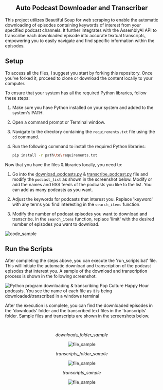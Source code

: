 <div align="center">

  <h2 align="center">Auto Podcast Downloader and Transcriber</h2>

</div>

This project utilizes Beautiful Soup for web scraping to enable the automatic downloading of episodes containing keywords of interest from your specified podcast channels. It further integrates with the AssemblyAI API to transcribe each downloaded episode into accurate textual transcripts, empowering you to easily navigate and find specific information within the episodes.

## Setup

To access all the files, I suggest you start by forking this repository. Once you've forked it, proceed to clone or download the content locally to your computer.

To ensure that your system has all the required Python libraries, follow these steps:

1. Make sure you have Python installed on your system and added to the system's PATH.
2. Open a command prompt or Terminal window.
3. Navigate to the directory containing the `requirements.txt` file using the `cd` command.
4. Run the following command to install the required Python libraries:

   ```bash
   pip install -r path\to\requirements.txt

Now that you have the files & libraries locally, you need to:  

1. Go into the [download_podcasts.py](https://github.com/SylviaLi00/auto-podcast-downloader-and-transcriber/blob/main/download_podcasts.py) & [transcribe_podcast.py](https://github.com/SylviaLi00/auto-podcast-downloader-and-transcriber/blob/main/transcribe_podcast.py) file and modify the ```podcast_list``` as shown in the screenshot below. Modify or add the names and RSS feeds of the podcasts you like to the list. You can add as many podcasts as you want.
  
2. Adjust the keywords for podcasts that interest you. Replace 'keyword' with any terms you find interesting in the ```search_items``` function.

3. Modify the number of podcast episodes you want to download and transcribe. In the ```search_items``` function, replace 'limit' with the desired number of episodes you want to download.

![code_sample](./sample_screenshots/code_sample.png)

## Run the Scripts

After completing the steps above, you can execute the 'run_scripts.bat' file. This will initiate the automatic download and transcription of the podcast episodes that interest you. A sample of the download and transcription process is shown in the following screenshot.

![Python program downloading & transcribing Pop Culture Happy Hour podcasts. You see the name of each file as it is being downloaded/transcribed in a windows terminal](./sample_screenshots/downloader.png)

After the execution is complete, you can find the downloaded episodes in the 'downloads' folder and the transcribed text files in the 'transcripts' folder. Sample files and transcripts are shown in the screenshots below.

<br/>

<div align="center">

*downloads_folder_sample*

![file_sample](./sample_screenshots/downloads_folder_sample.png) 

</div>

<div align="center">

*transcripts_folder_sample*
  
![file_sample](./sample_screenshots/transcripts_folder_sample.png) 

</div>

<div align="center">

*transcripts_sample*
  
![file_sample](./sample_screenshots/transcripts_sample.png) 

</div>
